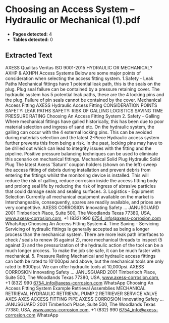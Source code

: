 # Choosing an Access System – Hydraulic or Mechanical (1).pdf

- **Pages detected:** 4
- **Tables detected:** 0

## Extracted Text

AXESS
Qualitas Veritas ISO 9001-2015
HYDRAULIC OR MECHANICAL?
AXHP & AXHPH Access Systems
Below are some major points of consideration when selecting the access fitting system.
1.Safety - Leak Paths
Mechanical fittings have 1 potential leak path, this is the seals on the plug. Plug seal failure can be contained by a pressure retaining cover.
The hydraulic system has 5 potential leak paths, these are the 4 locking pins and the plug. Failure of pin seals cannot be contained by the cover.
Mechanical Access Fitting
AXESS
Hydraulic Access Fitting
CONSIDERATION POINTS
SAFETY: LEAK PATHS
SAFETY: RISK OF GALLING
LOGISTICS
SAVING TIME
PRESSURE RATING
Choosing An Access Fitting System
2. Safety - Galling
Where mechanical fittings have galled historically, this has been due to poor material selection and ingress of sand etc.
On the hydraulic system, the galling can occur with the 4 external locking pins. This can be avoided during materials selection and the latest 2-Piece Hydraulic access system further prevents this from being a risk. In the past, locking pins may have to be drilled out which can lead to integrity issues with the fitting and the pipeline.
Positive pressure balancing techniques can be used to eliminate this scenario on mechanical fittings.
Mechanical Solid Plug
Hydraulic Solid Plug
The latest Axess 'Saturn' coupon holders (shown on the left) sweep the access fitting of debris during installation and prevent debris from entering the fittings whilst the monitoring device is installed.
This will reduce the risk of galling, reduce corrosion inside the access fitting body and prolong seal life by reducing the risk of ingress of abrasive particles that could damage seals and sealing surfaces.
3. Logistics - Equipment Selection
Currently all mechanical equipment available on the market is Interchangeable, consequently, spares are readily available, and prices are very competitive.
AXESS CORROSION
Innovating Safety ...
JANUSGUARD
2001 Timberloch Place, Suite 500, The Woodlands Texas 77380, USA, www.axess-corrosion.com, +1 (832) 990 6754_info@axess-corrosion.com WhatsApp
Choosing An Access Fitting System
4. Time Saving - Servicing
Servicing of hydraulic fittings is generally accepted as being a longer process than the mechanical system. There are more leak path interfaces to check / seals to renew (6 against 2), more mechanical threads to inspect (5 against 3) and the pressurization of the hydraulic action of the tool can be a much longer process. To make the job site safe, it can be much faster with mechanical.
5. Pressure Rating
Mechanical and hydraulic access fittings can both be rated to 10'000psi and above, but the mechanical tools are only rated to 6000psi. We can offer hydraulic tools at 10,000psi.
AXESS CORROSION
Innovating Safety ...
JANUSGUARD
2001 Timberloch Place, Suite 500, The Woodlands Texas 77380, USA, www.axess-corrosion.com, +1 (832) 990 6754_info@axess-corrosion.com WhatsApp
Choosing An Access Fitting System
Example Retrieval Assemblies
MECHANICAL RETRIEVAL
HYDRAULIC RETRIEVAL
PUMP
2
RETRIEVER
SERVICE VALVE
AXES
AXES
ACCESS FITTING
PIPE
AXESS CORROSION
Innovating Safety ...
JANUSGUARD
2001 Timberloch Place, Suite 500, The Woodlands Texas 77380, USA, www.axess-corrosion.com, +1 (832) 990 6754_info@axess-corrosion.com WhatsApp
